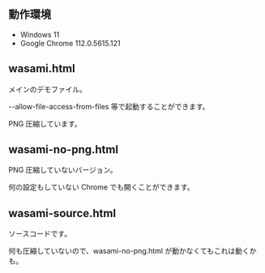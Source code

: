 ## 動作環境

- Windows 11
- Google Chrome 112.0.5615.121

## wasami.html

メインのデモファイル。

--allow-file-access-from-files 等で起動することができます。

PNG 圧縮しています。

## wasami-no-png.html

PNG 圧縮していないバージョン。

何の設定もしていない Chrome でも開くことができます。

## wasami-source.html

ソースコードです。

何も圧縮していないので、wasami-no-png.html が動かなくてもこれは動くかも。
